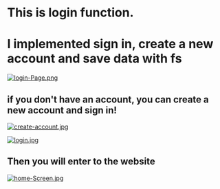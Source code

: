 # This is login function.
# I implemented sign in, create a new account and save data with fs

[![login-Page.png](https://i.postimg.cc/7Y8Y4LG8/login-Page.png)](https://postimg.cc/F1pQgNVD)



## if you don't have an account, you can create a new account and sign in!

[![create-account.jpg](https://i.postimg.cc/C5Vy3zvc/create-account.jpg)](https://postimg.cc/zbpPWXYh)

[![login.jpg](https://i.postimg.cc/Cxr3FvPB/login.jpg)](https://postimg.cc/mPMXjSGB)

## Then you will enter to the website 
[![home-Screen.jpg](https://i.postimg.cc/Kjcf3b4Z/home-Screen.jpg)](https://postimg.cc/wyPLnShP)
